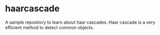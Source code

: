 # haarcascade
A sample repository to learn about haar cascades.
Haar cascade is a very efficient method to detect common objects.